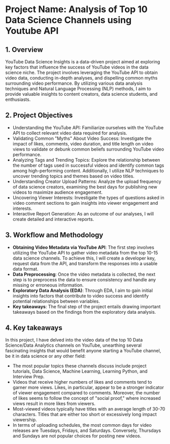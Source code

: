 # Project Name: Analysis of Top 10 Data Science Channels using Youtube API

## 1. Overview
YouTube Data Science Insights is a data-driven project aimed at exploring key factors that influence the success of YouTube videos in the data science niche. The project involves leveraging the YouTube API to obtain video data, conducting in-depth analyses, and dispelling common myths surrounding video performance. By utilizing various data analysis techniques and Natural Language Processing (NLP) methods, I aim to provide valuable insights to content creators, data science students, and enthusiasts.

## 2. Project Objectives
- Understanding the YouTube API: Familiarize ourselves with the YouTube API to collect relevant video data required for analysis.
- Validating Common "Myths" About Video Success: Investigate the impact of likes, comments, video duration, and title length on video views to validate or debunk common beliefs surrounding YouTube video performance.
- Analyzing Tags and Trending Topics: Explore the relationship between the number of tags used in successful videos and identify common tags among high-performing content. Additionally, I utilize NLP techniques to uncover trending topics and themes based on video titles.
- Understanding Creator Upload Patterns: Analyze the upload frequency of data science creators, examining the best days for publishing new videos to maximize audience engagement.
- Uncovering Viewer Interests: Investigate the types of questions asked in video comment sections to gain insights into viewer engagement and interests.
- Interactive Report Generation: As an outcome of our analyses, I will create detailed and interactive reports. 

## 3. Workflow and Methodology
- **Obtaining Video Metadata via YouTube API**: The first step involves utilizing the YouTube API to gather video metadata from the top 10-15 data science channels. To achieve this, I will create a developer key, request data from the API, and transform the responses into a usable data format. 
- **Data Preprocessing**: Once the video metadata is collected, the next step is to preprocess the data to ensure consistency and handle any missing or erroneous information. 
- **Exploratory Data Analysis (EDA)**: Through EDA, I aim to gain initial insights into factors that contribute to video success and identify potential relationships between variables.
- **Key takeaways**: The final step of the project entails drawing important takeaways based on the findings from the exploratory data analysis. 

## 4. Key takeaways
In this project, I have delved into the video data of the top 10 Data Science/Data Analytics channels on YouTube, unearthing several fascinating insights that would benefit anyone starting a YouTube channel, be it in data science or any other field:
- The most popular topics these channels discuss include project tutorials, Data Science, Machine Learning, Learning Python, and Interview Prep.
- Videos that receive higher numbers of likes and comments tend to garner more views. Likes, in particular, appear to be a stronger indicator of viewer engagement compared to comments. Moreover, the number of likes seems to follow the concept of "social proof," where increased views result in more likes from viewers.
- Most-viewed videos typically have titles with an average length of 30-70 characters. Titles that are either too short or excessively long impact viewership.
- In terms of uploading schedules, the most common days for video releases are Tuesdays, Fridays, and Saturdays. Conversely, Thursdays and Sundays are not popular choices for posting new videos.

